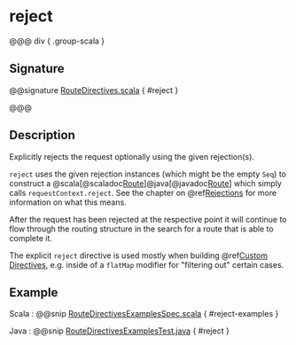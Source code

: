# reject

@@@ div { .group-scala }

## Signature

@@signature [RouteDirectives.scala]($akka-http$/akka-http/src/main/scala/akka/http/scaladsl/server/directives/RouteDirectives.scala) { #reject }

@@@

## Description

Explicitly rejects the request optionally using the given rejection(s).

`reject` uses the given rejection instances (which might be the empty `Seq`) to construct a @scala[@scaladoc[Route](akka.http.scaladsl.server.index#Route=akka.http.scaladsl.server.RequestContext=%3Escala.concurrent.Future[akka.http.scaladsl.server.RouteResult])]@java[@javadoc[Route](akka.http.javadsl.server.Route)] which simply
calls `requestContext.reject`. See the chapter on @ref[Rejections](../../rejections.md) for more information on what this means.

After the request has been rejected at the respective point it will continue to flow through the routing structure in
the search for a route that is able to complete it.

The explicit `reject` directive is used mostly when building @ref[Custom Directives](../custom-directives.md), e.g. inside of a `flatMap`
modifier for "filtering out" certain cases.

## Example

Scala
:  @@snip [RouteDirectivesExamplesSpec.scala]($test$/scala/docs/http/scaladsl/server/directives/RouteDirectivesExamplesSpec.scala) { #reject-examples }

Java
:  @@snip [RouteDirectivesExamplesTest.java]($test$/java/docs/http/javadsl/server/directives/RouteDirectivesExamplesTest.java) { #reject }
